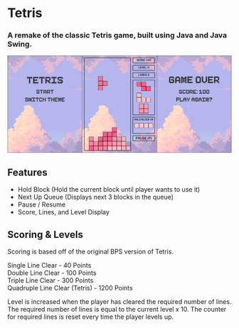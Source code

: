 # Tetris
### A remake of the classic Tetris game, built using Java and Java Swing. 

![screenshot](https://github.com/Yannis-S/Tetris/blob/master/resources/screenshot-1.PNG)

## Features
- Hold Block (Hold the current block until player wants to use it)
- Next Up Queue (Displays next 3 blocks in the queue)
- Pause / Resume
- Score, Lines, and Level Display

## Scoring & Levels
Scoring is based off of the original BPS version of Tetris.

Single Line Clear - 40 Points  
Double Line Clear - 100 Points  
Triple Line Clear - 300 Points  
Quadruple Line Clear (Tetris) - 1200 Points

Level is increased when the player has cleared the required number of lines.
The required number of lines is equal to the current level x 10. The counter for required lines is
reset every time the player levels up. 
